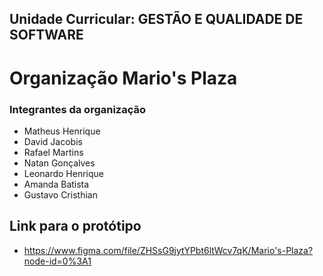 ## Unidade Curricular: GESTÃO E QUALIDADE DE SOFTWARE

# Organização Mario's Plaza

### Integrantes da organização

- Matheus Henrique
- David Jacobis 
- Rafael Martins 
- Natan Gonçalves 
- Leonardo Henrique
- Amanda Batista
- Gustavo Cristhian

## Link para o protótipo

* https://www.figma.com/file/ZHSsG9jytYPbt6ltWcv7qK/Mario's-Plaza?node-id=0%3A1
